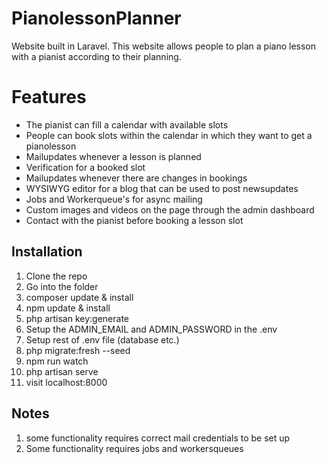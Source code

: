 # PianolessonPlanner
Website built in Laravel. This website allows people to plan a piano lesson with a pianist according to their planning.

# Features
- The pianist can fill a calendar with available slots
- People can book slots within the calendar in which they want to get a pianolesson
- Mailupdates whenever a lesson is planned
- Verification for a booked slot
- Mailupdates whenever there are changes in bookings
- WYSIWYG editor for a blog that can be used to post newsupdates
- Jobs and Workerqueue's for async mailing
- Custom images and videos on the page through the admin dashboard
- Contact with the pianist before booking a lesson slot


## Installation
1. Clone the repo
2. Go into the folder
3. composer update & install
4. npm update & install
5. php artisan key:generate
7. Setup the ADMIN_EMAIL and ADMIN_PASSWORD in the .env
8. Setup rest of .env file (database etc.)
9. php migrate:fresh --seed
10. npm run watch
8. php artisan serve
9. visit localhost:8000

## Notes
1. some functionality requires correct mail credentials to be set up
2. Some functionality requires jobs and workersqueues

